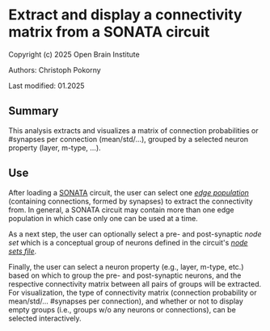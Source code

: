 # Extract and display a connectivity matrix from a SONATA circuit
Copyright (c) 2025 Open Brain Institute

Authors: Christoph Pokorny

Last modified: 01.2025

## Summary
This analysis extracts and visualizes a matrix of connection probabilities or #synapses per connection (mean/std/...), grouped by a selected neuron property (layer, m-type, ...).

## Use
After loading a [SONATA](https://github.com/AllenInstitute/sonata/blob/master/docs/SONATA_DEVELOPER_GUIDE.md) circuit, the user can select one [_edge population_](https://github.com/AllenInstitute/sonata/blob/master/docs/SONATA_DEVELOPER_GUIDE.md#representing-edges) (containing connections, formed by synapses) to extract the connectivity from. In general, a SONATA circuit may contain more than one edge population in which case only one can be used at a time.

As a next step, the user can optionally select a pre- and post-synaptic _node set_ which is a conceptual group of neurons defined in the circuit's [_node sets file_](https://github.com/AllenInstitute/sonata/blob/master/docs/SONATA_DEVELOPER_GUIDE.md#node-sets-file). 

Finally, the user can select a neuron property (e.g., layer, m-type, etc.) based on which to group the pre- and post-synaptic neurons, and the respective connectivity matrix between all pairs of groups will be extracted. For visualization, the type of connectivity matrix (connection probability or mean/std/... #synapses per connection), and whether or not to display empty groups (i.e., groups w/o any neurons or connections), can be selected interactively.